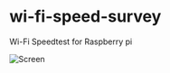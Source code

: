 # wi-fi-speed-survey
Wi-Fi Speedtest for Raspberry pi

![Screen](https://user-images.githubusercontent.com/10841541/93037861-663ff080-f67e-11ea-96d9-126d6aeb974c.png)
